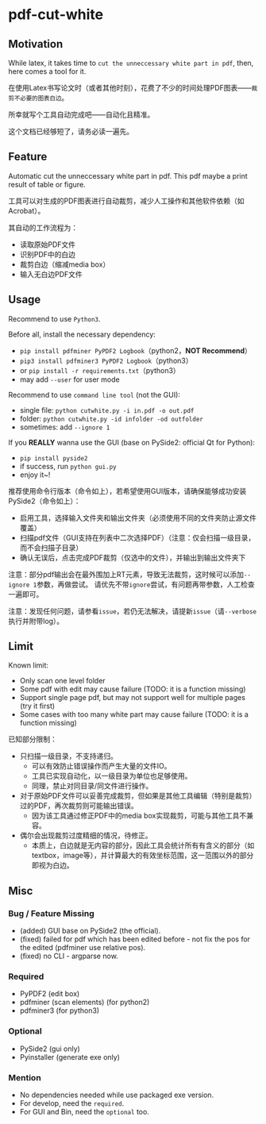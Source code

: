 # pdf-cut-white

## Motivation
While latex, it takes time to `cut the unneccessary white part in pdf`, then, here comes a tool for it.

在使用Latex书写论文时（或者其他时刻），花费了不少的时间处理PDF图表——`裁剪不必要的图表白边`。

所幸就写个工具自动完成吧——自动化且精准。

这个文档已经够短了，请务必读一遍先。

## Feature
Automatic cut the unneccessary white part in pdf.
This pdf maybe a print result of table or figure.

工具可以对生成的PDF图表进行自动裁剪，减少人工操作和其他软件依赖（如Acrobat）。  

其自动的工作流程为：
* 读取原始PDF文件
* 识别PDF中的白边
* 裁剪白边（缩减media box）
* 输入无白边PDF文件

## Usage
Recommend to use `Python3`.

Before all, install the necessary dependency:
* `pip install pdfminer PyPDF2 Logbook`（python2，**NOT Recommend**）
* `pip3 install pdfminer3 PyPDF2 Logbook`（python3）
* or `pip install -r requirements.txt`（python3）
* may add `--user` for user mode

Recommend to use `command line tool` (not the GUI):
* single file: `python cutwhite.py -i in.pdf -o out.pdf`
* folder: `python cutwhite.py -id infolder -od outfolder`
* sometimes: add `--ignore 1`

If you **REALLY** wanna use the GUI (base on PySide2: official Qt for Python):
* `pip install pyside2`
* if success, run `python gui.py`
* enjoy it~!

推荐使用命令行版本（命令如上），若希望使用GUI版本，请确保能够成功安装PySide2（命令如上）：
* 启用工具，选择输入文件夹和输出文件夹（必须使用不同的文件夹防止源文件覆盖）
* 扫描pdf文件（GUI支持在列表中二次选择PDF）（注意：仅会扫描一级目录，而不会扫描子目录）
* 确认无误后，点击完成PDF裁剪（仅选中的文件），并输出到输出文件夹下

注意：部分pdf输出会在最外围加上RT元素，导致无法裁剪，这时候可以添加`--ignore 1`参数，再做尝试。
请优先不带`ignore`尝试，有问题再带参数，人工检查一遍即可。

注意：发现任何问题，请参看`issue`，若仍无法解决，请提新`issue`（请`--verbose`执行并附带log）。

## Limit
Known limit:
* Only scan one level folder
* Some pdf with edit may cause failure (TODO: it is a function missing)
* Support single page pdf, but may not support well for multiple pages (try it first)
* Some cases with too many white part may cause failure (TODO: it is a function missing)

已知部分限制：
* 只扫描一级目录，不支持递归。
    * 可以有效防止错误操作而产生大量的文件IO。
    * 工具已实现自动化，以一级目录为单位也足够使用。
    * 同理，禁止对同目录/同文件进行操作。
* 对于原始PDF文件可以妥善完成裁剪，但如果是其他工具编辑（特别是裁剪）过的PDF，再次裁剪则可能输出错误。
    * 因为该工具通过修正PDF中的media box实现裁剪，可能与其他工具不兼容。
* 偶尔会出现裁剪过度精细的情况，待修正。
    * 本质上，白边就是无内容的部分，因此工具会统计所有有含义的部分（如textbox，image等），并计算最大的有效坐标范围，这一范围以外的部分即视为白边。

## Misc
### Bug / Feature Missing
* (added) GUI base on PySide2 (the official).
* (fixed) failed for pdf which has been edited before - not fix the pos for the edited (pdfminer use relative pos).
* (fixed) no CLI - argparse now.

### Required
* PyPDF2 (edit box)
* pdfminer (scan elements) (for python2)
* pdfminer3 (for python3)

### Optional
* PySide2 (gui only)
* Pyinstaller (generate exe only)

### Mention
* No dependencies needed while use packaged exe version.
* For develop, need the `required`.
* For GUI and Bin, need the `optional` too.
